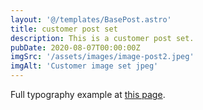 ```yaml
---
layout: '@/templates/BasePost.astro'
title: customer post set
description: This is a customer post set.
pubDate: 2020-08-07T00:00:00Z
imgSrc: '/assets/images/image-post2.jpeg'
imgAlt: 'Customer image set jpeg'
---
```


Full typography example at [this page](../sixth-post/).
